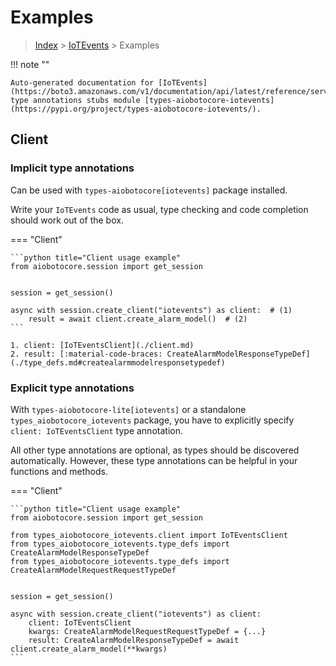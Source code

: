 # Examples

> [Index](../README.md) > [IoTEvents](./README.md) > Examples

!!! note ""

    Auto-generated documentation for [IoTEvents](https://boto3.amazonaws.com/v1/documentation/api/latest/reference/services/iotevents.html#IoTEvents)
    type annotations stubs module [types-aiobotocore-iotevents](https://pypi.org/project/types-aiobotocore-iotevents/).

## Client

### Implicit type annotations

Can be used with `types-aiobotocore[iotevents]` package installed.

Write your `IoTEvents` code as usual,
type checking and code completion should work out of the box.



=== "Client"

    ```python title="Client usage example"
    from aiobotocore.session import get_session


    session = get_session()

    async with session.create_client("iotevents") as client:  # (1)
        result = await client.create_alarm_model()  # (2)
    ```

    1. client: [IoTEventsClient](./client.md)
    2. result: [:material-code-braces: CreateAlarmModelResponseTypeDef](./type_defs.md#createalarmmodelresponsetypedef) 






### Explicit type annotations

With `types-aiobotocore-lite[iotevents]`
or a standalone `types_aiobotocore_iotevents` package, you have to explicitly specify
`client: IoTEventsClient` type annotation.

All other type annotations are optional, as types should be discovered automatically.
However, these type annotations can be helpful in your functions and methods.


=== "Client"

    ```python title="Client usage example"
    from aiobotocore.session import get_session

    from types_aiobotocore_iotevents.client import IoTEventsClient
    from types_aiobotocore_iotevents.type_defs import CreateAlarmModelResponseTypeDef
    from types_aiobotocore_iotevents.type_defs import CreateAlarmModelRequestRequestTypeDef


    session = get_session()

    async with session.create_client("iotevents") as client:
        client: IoTEventsClient
        kwargs: CreateAlarmModelRequestRequestTypeDef = {...}
        result: CreateAlarmModelResponseTypeDef = await client.create_alarm_model(**kwargs)
    ```




